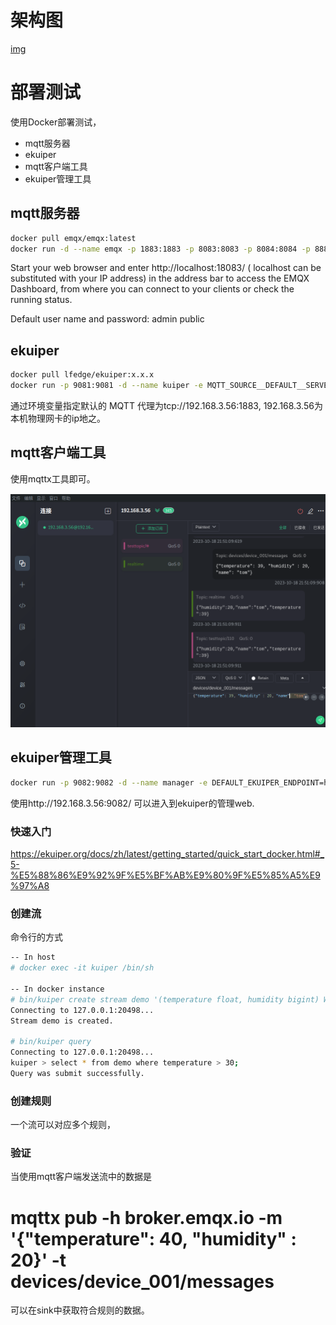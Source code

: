 # 架构图

[img](./images/arch.png)

# 部署测试
使用Docker部署测试，
- mqtt服务器
- ekuiper
- mqtt客户端工具
- ekuiper管理工具



## mqtt服务器

```bash
docker pull emqx/emqx:latest
docker run -d --name emqx -p 1883:1883 -p 8083:8083 -p 8084:8084 -p 8883:8883 -p 18083:18083 emqx/emqx:latest
```
Start your web browser and enter http://localhost:18083/ ( localhost can be substituted with your IP address) in the address bar to access the EMQX Dashboard, from where you can connect to your clients or check the running status.

Default user name and password:
admin
public

## ekuiper

```bash
docker pull lfedge/ekuiper:x.x.x
docker run -p 9081:9081 -d --name kuiper -e MQTT_SOURCE__DEFAULT__SERVER=tcp://192.168.3.56:1883 lfedge/ekuiper:latest
```
通过环境变量指定默认的 MQTT 代理为tcp://192.168.3.56:1883,  192.168.3.56为本机物理网卡的ip地之。

## mqtt客户端工具

使用mqttx工具即可。

![工具页面](./images/mqttx.png)


## ekuiper管理工具

```bash
docker run -p 9082:9082 -d --name manager -e DEFAULT_EKUIPER_ENDPOINT=http://192.168.3.56:9081 emqx/ekuiper-manager:latest
```
使用http://192.168.3.56:9082/ 可以进入到ekuiper的管理web.

### 快速入门
https://ekuiper.org/docs/zh/latest/getting_started/quick_start_docker.html#_5-%E5%88%86%E9%92%9F%E5%BF%AB%E9%80%9F%E5%85%A5%E9%97%A8

### 创建流

命令行的方式
```bash
-- In host
# docker exec -it kuiper /bin/sh

-- In docker instance
# bin/kuiper create stream demo '(temperature float, humidity bigint) WITH (FORMAT="JSON", DATASOURCE="devices/+/messages")'
Connecting to 127.0.0.1:20498...
Stream demo is created.

# bin/kuiper query
Connecting to 127.0.0.1:20498...
kuiper > select * from demo where temperature > 30;
Query was submit successfully.

```

### 创建规则
一个流可以对应多个规则，
### 验证
当使用mqtt客户端发送流中的数据是
# mqttx pub -h broker.emqx.io -m '{"temperature": 40, "humidity" : 20}' -t devices/device_001/messages
可以在sink中获取符合规则的数据。